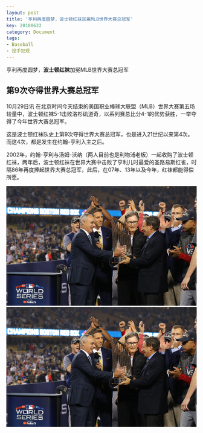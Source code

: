 ```yaml
---
layout: post
title: '亨利再度圆梦，波士顿红袜加冕MLB世界大赛总冠军'
key: 20180622
category: Document
tags:
- Baseball
- 投手犯规
---
```


亨利再度圆梦，**波士顿红袜**加冕MLB世界大赛总冠军


<!--more-->

## 第9次夺得世界大赛总冠军

10月29日讯 在北京时间今天结束的美国职业棒球大联盟（MLB）世界大赛第五场较量中，波士顿红袜5-1击败洛杉矶道奇，以系列赛总比分4-1的优势获胜，一举夺得了今年世界大赛总冠军。

这是波士顿红袜队史上第9次夺得世界大赛总冠军，也是进入21世纪以来第4次。而这4次，都是发生在约翰-亨利入主之后。

2002年，约翰-亨利与汤姆-沃纳（两人目前也是利物浦老板）一起收购了波士顿红袜，两年后，波士顿红袜在世界大赛中击败了亨利儿时最爱的圣路易斯红雀，时隔86年再度捧起世界大赛总冠军，此后，在07年、13年以及今年，红袜都能得偿所愿。

![redsox1](/assets/images/redsox1.png)
![redsox2](/assets/images/redsox1.png)